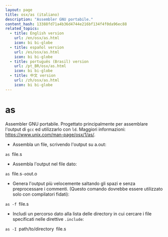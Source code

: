 ```yaml
---
layout: page
title: osx/as (italiano)
description: "Assembler GNU portabile."
content_hash: 13388fd71a4b36d4744e216bf134f4f0da96ec88
related_topics:
  - title: English version
    url: /en/osx/as.html
    icon: bi bi-globe
  - title: español version
    url: /es/osx/as.html
    icon: bi bi-globe
  - title: português (Brasil) version
    url: /pt_BR/osx/as.html
    icon: bi bi-globe
  - title: 中文 version
    url: /zh/osx/as.html
    icon: bi bi-globe
---
```

# as

Assembler GNU portabile.
Progettato principalmente per assemblare l'output di `gcc` ed utilizzarlo con `ld`.
Maggiori informazioni: <https://www.unix.com/man-page/osx/1/as/>.

- Assembla un file, scrivendo l'output su a.out:

`as `<span class="tldr-var badge badge-pill bg-dark-lm bg-white-dm text-white-lm text-dark-dm font-weight-bold">file.s</span>

- Assembla l'output nel file dato:

`as `<span class="tldr-var badge badge-pill bg-dark-lm bg-white-dm text-white-lm text-dark-dm font-weight-bold">file.s</span>` -o `<span class="tldr-var badge badge-pill bg-dark-lm bg-white-dm text-white-lm text-dark-dm font-weight-bold">out.o</span>

- Genera l'output più velocemente saltando gli spazi e senza preprocessare i commenti. (Questo comando dovrebbe essere utilizzato solo con compilatori fidati):

`as -f `<span class="tldr-var badge badge-pill bg-dark-lm bg-white-dm text-white-lm text-dark-dm font-weight-bold">file.s</span>

- Includi un percorso dato alla lista delle directory in cui cercare i file specificati nelle direttive `.include`:

`as -I `<span class="tldr-var badge badge-pill bg-dark-lm bg-white-dm text-white-lm text-dark-dm font-weight-bold">path/to/directory</span>` `<span class="tldr-var badge badge-pill bg-dark-lm bg-white-dm text-white-lm text-dark-dm font-weight-bold">file.s</span>
